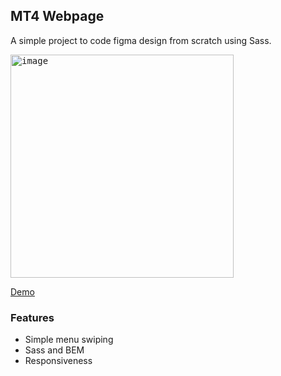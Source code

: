 ## MT4 Webpage

A simple project to code figma design from scratch using Sass.

<kbd><img width="357" alt="image" src="https://github.com/ivnteterin/mt4/assets/79375552/39203e31-602e-4b8c-8bb3-8066b5929841"></kbd>

[Demo](https://ivnteterin.github.io/mt4/)

### Features

- Simple menu swiping
- Sass and BEM
- Responsiveness
